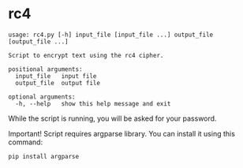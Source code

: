 # rc4

```
usage: rc4.py [-h] input_file [input_file ...] output_file [output_file ...]

Script to encrypt text using the rc4 cipher.

positional arguments:
  input_file   input file
  output_file  output file

optional arguments:
  -h, --help   show this help message and exit
```

While the script is running, you will be asked for your password.

Important! 
Script requires argparse library. You can install it using this command:

```pip install argparse```
